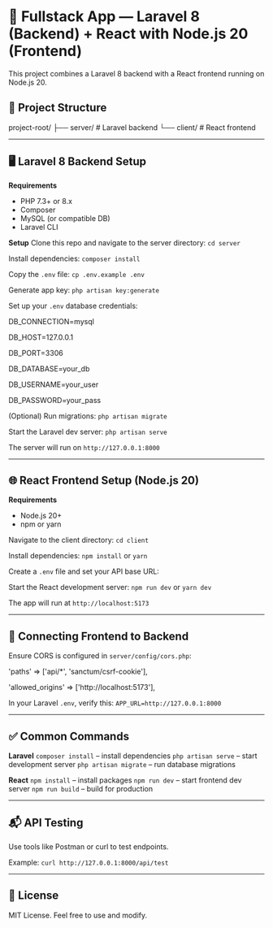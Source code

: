# 🚀 Fullstack App — Laravel 8 (Backend) + React with Node.js 20 (Frontend)

This project combines a Laravel 8 backend with a React frontend running on Node.js 20.

## 📂 Project Structure

project-root/
├── server/ # Laravel backend
└── client/ # React frontend

---

## 🖥️ Laravel 8 Backend Setup

**Requirements**

- PHP 7.3+ or 8.x
- Composer
- MySQL (or compatible DB)
- Laravel CLI

**Setup**
Clone this repo and navigate to the server directory:
`cd server`

Install dependencies:
`composer install`

Copy the `.env` file:
`cp .env.example .env`

Generate app key:
`php artisan key:generate`

Set up your `.env` database credentials:

DB_CONNECTION=mysql

DB_HOST=127.0.0.1

DB_PORT=3306

DB_DATABASE=your_db

DB_USERNAME=your_user

DB_PASSWORD=your_pass

(Optional) Run migrations:
`php artisan migrate`

Start the Laravel dev server:
`php artisan serve`

The server will run on `http://127.0.0.1:8000`

---

## 🌐 React Frontend Setup (Node.js 20)

**Requirements**

- Node.js 20+
- npm or yarn

Navigate to the client directory:
`cd client`

Install dependencies:
`npm install`
or
`yarn`

Create a `.env` file and set your API base URL:

Start the React development server:
`npm run dev`
or
`yarn dev`

The app will run at `http://localhost:5173`

---

## 🔄 Connecting Frontend to Backend

Ensure CORS is configured in `server/config/cors.php`:

'paths' => ['api/*', 'sanctum/csrf-cookie'],

'allowed_origins' => ['http://localhost:5173'],

In your Laravel `.env`, verify this:
`APP_URL=http://127.0.0.1:8000`

---

## ✅ Common Commands

**Laravel**
`composer install` – install dependencies
`php artisan serve` – start development server
`php artisan migrate` – run database migrations

**React**
`npm install` – install packages
`npm run dev` – start frontend dev server
`npm run build` – build for production

---

## 📬 API Testing

Use tools like Postman or curl to test endpoints.

Example:
`curl http://127.0.0.1:8000/api/test`

---

## 📝 License

MIT License. Feel free to use and modify.
